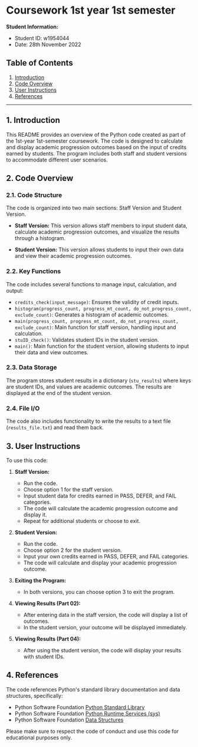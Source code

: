 # Coursework 1st year 1st semester

**Student Information:**
- Student ID: w1954044
- Date: 28th November 2022

## Table of Contents
1. [Introduction](#introduction)
2. [Code Overview](#code-overview)
3. [User Instructions](#user-instructions)
4. [References](#references)

---

## 1. Introduction <a name="introduction"></a>

This README provides an overview of the Python code created as part of the 1st-year 1st-semester coursework. The code is designed to calculate and display academic progression outcomes based on the input of credits earned by students. The program includes both staff and student versions to accommodate different user scenarios.

## 2. Code Overview <a name="code-overview"></a>

### 2.1. Code Structure

The code is organized into two main sections: Staff Version and Student Version.

- **Staff Version:** This version allows staff members to input student data, calculate academic progression outcomes, and visualize the results through a histogram.

- **Student Version:** This version allows students to input their own data and view their academic progression outcomes.

### 2.2. Key Functions

The code includes several functions to manage input, calculation, and output:

- `credits_check(input_message)`: Ensures the validity of credit inputs.
- `histogram(progress_count, progress_mt_count, do_not_progress_count, exclude_count)`: Generates a histogram of academic outcomes.
- `main(progress_count, progress_mt_count, do_not_progress_count, exclude_count)`: Main function for staff version, handling input and calculation.
- `stuID_check()`: Validates student IDs in the student version.
- `main()`: Main function for the student version, allowing students to input their data and view outcomes.

### 2.3. Data Storage

The program stores student results in a dictionary (`stu_results`) where keys are student IDs, and values are academic outcomes. The results are displayed at the end of the student version.

### 2.4. File I/O

The code also includes functionality to write the results to a text file (`results_file.txt`) and read them back.

## 3. User Instructions <a name="user-instructions"></a>

To use this code:

1. **Staff Version:**

   - Run the code.
   - Choose option 1 for the staff version.
   - Input student data for credits earned in PASS, DEFER, and FAIL categories.
   - The code will calculate the academic progression outcome and display it.
   - Repeat for additional students or choose to exit.

2. **Student Version:**

   - Run the code.
   - Choose option 2 for the student version.
   - Input your own credits earned in PASS, DEFER, and FAIL categories.
   - The code will calculate and display your academic progression outcome.

3. **Exiting the Program:**

   - In both versions, you can choose option 3 to exit the program.

4. **Viewing Results (Part 02):**

   - After entering data in the staff version, the code will display a list of outcomes.
   - In the student version, your outcome will be displayed immediately.

5. **Viewing Results (Part 04):**

   - After using the student version, the code will display your results with student IDs.

## 4. References <a name="references"></a>

The code references Python's standard library documentation and data structures, specifically:
- Python Software Foundation [Python Standard Library](https://docs.python.org/3/library/stdtypes.html#tuples)
- Python Software Foundation [Python Runtime Services (sys)](https://docs.python.org/3/library/sys.html)
- Python Software Foundation [Data Structures](https://docs.python.org/3/tutorial/datastructures.html)

Please make sure to respect the code of conduct and use this code for educational purposes only.
